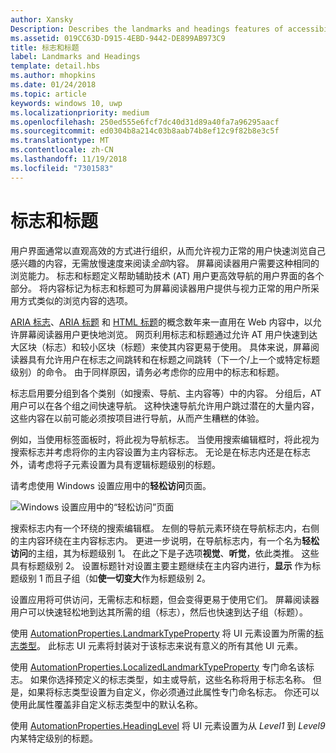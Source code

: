 ```yaml
---
author: Xansky
Description: Describes the landmarks and headings features of accessibility.
ms.assetid: 019CC63D-D915-4EBD-9442-DE899AB973C9
title: 标志和标题
label: Landmarks and Headings
template: detail.hbs
ms.author: mhopkins
ms.date: 01/24/2018
ms.topic: article
keywords: windows 10, uwp
ms.localizationpriority: medium
ms.openlocfilehash: 250ed555e6fcf7dc40d31d89a40fa7a96295aacf
ms.sourcegitcommit: ed0304b8a214c03b8aab74b8ef12c9f82b8e3c5f
ms.translationtype: MT
ms.contentlocale: zh-CN
ms.lasthandoff: 11/19/2018
ms.locfileid: "7301583"
---
```

# <a name="landmarks-and-headings"></a>标志和标题

用户界面通常以直观高效的方式进行组织，从而允许视力正常的用户快速浏览自己感兴趣的内容，无需放慢速度来阅读*全部*内容。 屏幕阅读器用户需要这种相同的浏览能力。 标志和标题定义帮助辅助技术 (AT) 用户更高效导航的用户界面的各个部分。 将内容标记为标志和标题可为屏幕阅读器用户提供与视力正常的用户所采用方式类似的浏览内容的选项。

[ARIA 标志](https://www.w3.org/WAI/GL/wiki/Using_ARIA_landmarks_to_identify_regions_of_a_page)、[ARIA 标题](https://www.w3.org/TR/WCAG20-TECHS/ARIA12.html) 和 [HTML 标题](https://www.w3.org/TR/2016/NOTE-WCAG20-TECHS-20161007/H42.html)的概念数年来一直用在 Web 内容中，以允许屏幕阅读器用户更快地浏览。 网页利用标志和标题通过允许 AT 用户快速到达大区块（标志）和较小区块（标题）来使其内容更易于使用。 具体来说，屏幕阅读器具有允许用户在标志之间跳转和在标题之间跳转（下一个/上一个或特定标题级别）的命令。 由于同样原因，请务必考虑你的应用中的标志和标题。

标志启用要分组到各个类别（如搜索、导航、主内容等）中的内容。 分组后，AT 用户可以在各个组之间快速导航。 这种快速导航允许用户跳过潜在的大量内容，这些内容在以前可能必须按项目进行导航，从而产生糟糕的体验。 

例如，当使用标签面板时，将此视为导航标志。 当使用搜索编辑框时，将此视为搜索标志并考虑将你的主内容设置为主内容标志。 无论是在标志内还是在标志外，请考虑将子元素设置为具有逻辑标题级别的标题。 

请考虑使用 Windows 设置应用中的**轻松访问**页面。 

![Windows 设置应用中的“轻松访问”页面](images/EaseOfAccessSettings.png)  

搜索标志内有一个环绕的搜索编辑框。 左侧的导航元素环绕在导航标志内，右侧的主内容环绕在主内容标志内。 更进一步说明，在导航标志内，有一个名为**轻松访问**的主组，其为标题级别 1。 在此之下是子选项**视觉**、**听觉**，依此类推。 这些具有标题级别 2。 设置标题针对设置主要主题继续在主内容内进行，**显示** 作为标题级别 1 而且子组（如**使一切变大**作为标题级别 2。 

设置应用将可供访问，无需标志和标题，但会变得更易于使用它们。 屏幕阅读器用户可以快速轻松地到达其所需的组（标志），然后也快速到达子组（标题）。 

使用 [AutomationProperties.LandmarkTypeProperty](https://docs.microsoft.com/uwp/api/windows.ui.xaml.automation.automationproperties.LandmarkTypeProperty) 将 UI 元素设置为所需的[标志类型](https://msdn.microsoft.com/library/windows/desktop/mt759299)。 此标志 UI 元素将封装对于该标志来说有意义的所有其他 UI 元素。 

使用 [AutomationProperties.LocalizedLandmarkTypeProperty](https://docs.microsoft.com/uwp/api/windows.ui.xaml.automation.automationproperties.LocalizedLandmarkTypeProperty) 专门命名该标志。 如果你选择预定义的标志类型，如主或导航，这些名称将用于标志名称。 但是，如果将标志类型设置为自定义，你必须通过此属性专门命名标志。 你还可以使用此属性覆盖非自定义标志类型中的默认名称。 

使用 [AutomationProperties.HeadingLevel](https://docs.microsoft.com/uwp/api/windows.ui.xaml.automation.automationproperties.headinglevelproperty) 将 UI 元素设置为从 *Level1* 到 *Level9* 内某特定级别的标题。

